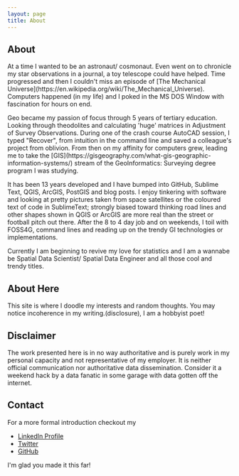 ```yaml
---
layout: page
title: About
---
```

## About
<p>
  At a time I wanted to be an astronaut/ cosmonaut. Even went on to chronicle my star observations in a journal, a toy telescope could have helped. Time progressed and then I couldn't miss an episode of [The Mechanical Universe](https://en.wikipedia.org/wiki/The_Mechanical_Universe). Computers happened (in my life) and I poked in the MS DOS Window with fascination for hours on end.
</p>

<p>
 Geo became my passion of focus through 5 years of tertiary education. Looking through theodolites and calculating 'huge' matrices in Adjustment of Survey Observations. During one of the crash course AutoCAD session, I typed "Recover", from intuition in the command line and saved a colleague's project from oblivion. From then on my affinity for computers grew, leading me to take the [GIS](https://gisgeography.com/what-gis-geographic-information-systems/) stream of the GeoInformatics: Surveying degree program I was studying.
</p>

<p>
It has been 13 years developed and I have bumped into GitHub, Sublime Text, QGIS, ArcGIS, PostGIS and blog posts. I enjoy tinkering with software and looking at pretty pictures taken from space satellites or the coloured text of code in SublimeText; strongly biased toward thinking road lines and other shapes shown in QGIS or ArcGIS are more real than the street or football pitch out there. After the 8 to 4 day job and on weekends, I toil with FOSS4G, command lines and reading up on the trendy GI technologies or implementations.
</p>

<p>
Currently I am beginning  to revive my love for statistics and I am a wannabe be Spatial Data Scientist/ Spatial Data Engineer and all those cool and trendy titles.
</p>

## About Here

This site is where I doodle my interests and random thoughts. You may notice incoherence in my writing.(disclosure), I am a hobbyist poet!

## Disclaimer

The work presented here is in no way authoritative and is purely work in my personal capacity and not representative of my employer. It is neither official communication nor authoritative data dissemination. Consider it a weekend hack by a data fanatic in some garage with data gotten off the internet.


## Contact

For a more formal introduction checkout my 

* [LinkedIn Profile]( https://za.linkedin.com/in/erick-ndava-89670716)
* [Twitter](https://www.twitter.com/erickndava)
* [GitHub](https://github.com/erickndava)

I'm glad you made it this far!
